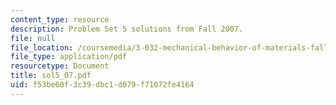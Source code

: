 ```yaml
---
content_type: resource
description: Problem Set 5 solutions from Fall 2007.
file: null
file_location: /coursemedia/3-032-mechanical-behavior-of-materials-fall-2007/f53be60f3c39dbc1d079f71072fe4164_sol5_07.pdf
file_type: application/pdf
resourcetype: Document
title: sol5_07.pdf
uid: f53be60f-3c39-dbc1-d079-f71072fe4164
---
```


